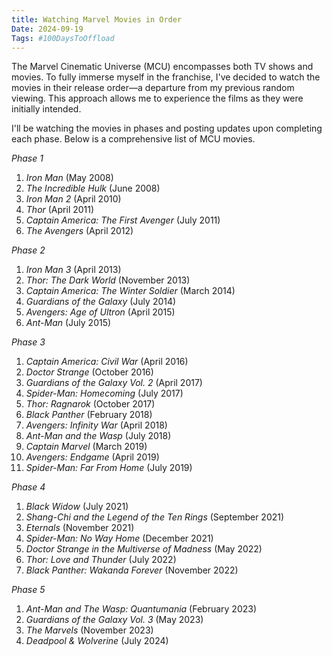 ```yaml
---
title: Watching Marvel Movies in Order
Date: 2024-09-19
Tags: #100DaysToOffload
---
```


The Marvel Cinematic Universe (MCU) encompasses both TV shows and movies. To fully immerse myself in the franchise, I've decided to watch the movies in their release order—a departure from my previous random viewing. This approach allows me to experience the films as they were initially intended.


I'll be watching the movies in phases and posting updates upon completing each phase. Below is a comprehensive list of MCU movies.


*Phase 1*

1. *Iron Man* (May 2008)
2. *The Incredible Hulk* (June 2008)
3. *Iron Man 2* (April 2010)
4. *Thor* (April 2011)
5. *Captain America: The First Avenger* (July 2011)
6. *The Avengers* (April 2012)


*Phase 2*

1. *Iron Man 3* (April 2013)
2. *Thor: The Dark World* (November 2013)
3. *Captain America: The Winter Soldier* (March 2014)
4. *Guardians of the Galaxy* (July 2014)
5. *Avengers: Age of Ultron* (April 2015)
6. *Ant-Man* (July 2015)


*Phase 3*

1. *Captain America: Civil War* (April 2016)
2. *Doctor Strange* (October 2016)
3. *Guardians of the Galaxy Vol. 2* (April 2017)
4. *Spider-Man: Homecoming* (July 2017)
5. *Thor: Ragnarok* (October 2017)
6. *Black Panther* (February 2018)
7. *Avengers: Infinity War* (April 2018)
8. *Ant-Man and the Wasp* (July 2018)
9. *Captain Marvel* (March 2019)
10. *Avengers: Endgame* (April 2019)
11. *Spider-Man: Far From Home* (July 2019)


*Phase 4*

1. *Black Widow* (July 2021)
2. *Shang-Chi and the Legend of the Ten Rings* (September 2021)
3. *Eternals* (November 2021)
4. *Spider-Man: No Way Home* (December 2021)
5. *Doctor Strange in the Multiverse of Madness* (May 2022)
6. *Thor: Love and Thunder* (July 2022)
7. *Black Panther: Wakanda Forever* (November 2022)


*Phase 5*

1. *Ant-Man and The Wasp: Quantumania* (February 2023)
2. *Guardians of the Galaxy Vol. 3* (May 2023)
3. *The Marvels* (November 2023)
4. *Deadpool & Wolverine* (July 2024)

